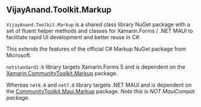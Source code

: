 ## VijayAnand.Toolkit.Markup

`VijayAnand.Toolkit.Markup` is a shared class library NuGet package with a set of fluent helper methods and classes for Xamarin.Forms / .NET MAUI to facilitate rapid UI development and better reuse in C#.

This extends the features of the official C# Markup NuGet package from Microsoft.

`netstandard2.0` library targets Xamarin.Forms 5 and is dependent on the [Xamarin.CommunityToolkit.Markup](https://www.nuget.org/packages/Xamarin.CommunityToolkit.Markup/) package.

Whereas `net6.0` and `net7.0` library targets .NET MAUI and is dependent on the [CommunityToolkit.Maui.Markup](https://www.nuget.org/packages/CommunityToolkit.Maui.Markup/) package. *Note this is NOT MauiCompat package.*
